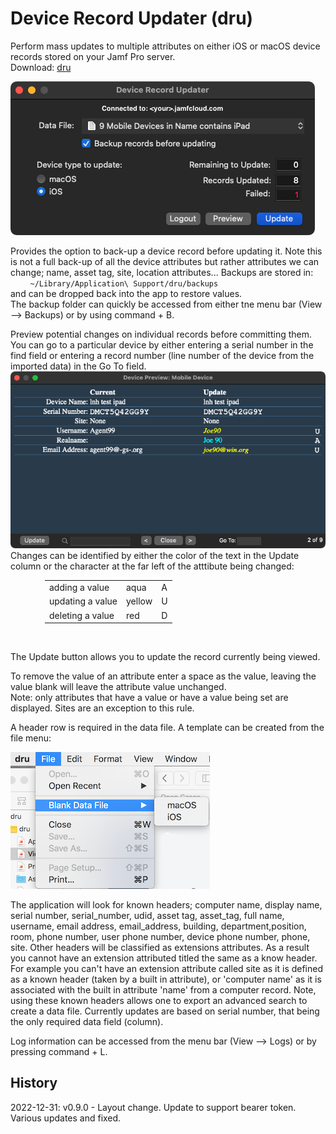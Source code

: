 # Device Record Updater (dru)
Perform mass updates to multiple attributes on either iOS or macOS device records stored on your Jamf Pro server.<br>
Download: [dru](https://github.com/BIG-RAT/dru/releases/latest/download/dru.zip)<br>

![alt text](./images/dru.png "Device Record Updater")

Provides the option to back-up a device record before updating it.  Note this is not a full back-up of all the device attributes but rather attributes we can change; name, asset tag, site, location attributes...  Backups are stored in:<br>
&nbsp;&nbsp;&nbsp;&nbsp;&nbsp;&nbsp;&nbsp;&nbsp;```~/Library/Application\ Support/dru/backups``` <br>
and can be dropped back into the app to restore values.<br>
The backup folder can quickly be accessed from either tne menu bar (View --> Backups) or by using command + B.

Preview potential changes on individual records before committing them.  You can go to a particular device by either entering a serial number in the find field or entering a record number (line number of the device from the imported data) in the Go To field.<br>
![alt text](./images/dru.preview.png "preview")<br>
Changes can be identified by either the color of the text in the Update column or the character at the far left of the atttibute being changed:
<br>
<div style="margin-left: 55px;">
    <table>
      <tr>
        <td>adding a value</td>
        <td>aqua</td>
        <td>A</td>
      </tr>
      <tr>
        <td>updating a value</td>
        <td>yellow</th>
          <td>U</th>
      </tr>
      <tr>
        <td>deleting a value</td>
        <td>red</th>
          <td>D</th>
      </tr>
    </table></div><br>

The Update button allows you to update the record currently being viewed.<br>

To remove the value of an attribute enter a space as the value, leaving the value blank will leave the attribute value unchanged.<br>
Note: only attributes that have a value or have a value being set are displayed.  Sites are an exception to this rule.<br>

A header row is required in the data file.  A template can be created from the file menu:

![alt text](./images/dru.sampleFile.png "template")

The application will look for known headers; computer name, display name, serial number, serial_number, udid, asset tag, asset_tag, full name, username, email address, email_address, building, department,position, room, phone number, user phone number, device phone number, phone, site.  Other headers will be classified as extensions attributes.  As a result you cannot have an extension attributed titled the same as a know header.  For example you can't have an extension attribute called site as it is defined as a known header (taken by a built in attribute), or 'computer name' as it is associated with the built in attribute 'name' from a computer record.  Note, using these known headers allows one to export an advanced search to create a data file.
Currently updates are based on serial number, that being the only required data field (column).

Log information can be accessed from the menu bar (View --> Logs) or by pressing command + L.

## History

2022-12-31: v0.9.0 -  Layout change.  Update to support bearer token.  Various updates and fixed.

